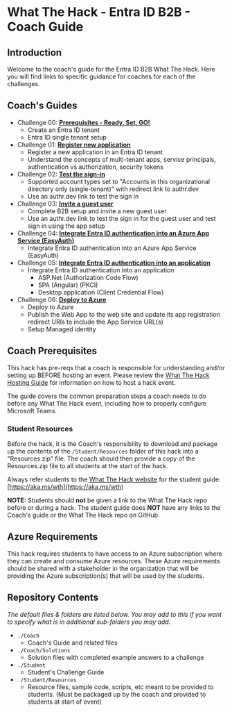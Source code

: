 # What The Hack - Entra ID B2B - Coach Guide

## Introduction

Welcome to the coach's guide for the Entra ID B2B What The Hack. Here you will find links to specific guidance for coaches for each of the challenges.


## Coach's Guides

- Challenge 00: **[Prerequisites - Ready, Set, GO!](./Solution-00.md)**
     - Create an Entra ID tenant
     - Entra ID single tenant setup
- Challenge 01: **[Register new application](./Solution-01.md)**
     - Register a new application in an Entra ID tenant
     - Understand the concepts of multi-tenant apps, service principals, authentication vs authorization, security tokens
- Challenge 02: **[Test the sign-in](./Solution-02.md)**
	 - Supported account types set to "Accounts in this organizational directory only (single-tenant)" with redirect link to authr.dev
     - Use an authr.dev link to test the sign in
- Challenge 03: **[Invite a guest user](./Solution-03.md)**
     - Complete B2B setup and invite a new guest user
     - Use an authr.dev link to test the sign in for the guest user and test sign in using the app setup
- Challenge 04: **[Integrate Entra ID authentication into an Azure App Service (EasyAuth)](./Solution-04.md)**
	 - Integrate Entra ID authentication into an Azure App Service (EasyAuth)
- Challenge 05: **[Integrate Entra ID authentication into an application](./Solution-05.md)**
	 - Integrate Entra ID authentication into an application
        - ASP.Net (Authorization Code Flow)
        - SPA (Angular) (PKCI)  
        - Desktop application (Client Credential Flow)
- Challenge 06: **[Deploy to Azure](./Solution-06.md)**
	 - Deploy to Azure
     - Publish the Web App to the web site and update its app registration redirect URIs to include the App Service URL(s)
     - Setup Managed identity

## Coach Prerequisites

This hack has pre-reqs that a coach is responsible for understanding and/or setting up BEFORE hosting an event. Please review the [What The Hack Hosting Guide](https://aka.ms/wthhost) for information on how to host a hack event.

The guide covers the common preparation steps a coach needs to do before any What The Hack event, including how to properly configure Microsoft Teams.

### Student Resources

Before the hack, it is the Coach's responsibility to download and package up the contents of the `/Student/Resources` folder of this hack into a "Resources.zip" file. The coach should then provide a copy of the Resources.zip file to all students at the start of the hack.

Always refer students to the [What The Hack website](https://aka.ms/wth) for the student guide: [https://aka.ms/wth](https://aka.ms/wth)

**NOTE:** Students should **not** be given a link to the What The Hack repo before or during a hack. The student guide does **NOT** have any links to the Coach's guide or the What The Hack repo on GitHub.


## Azure Requirements

This hack requires students to have access to an Azure subscription where they can create and consume Azure resources. These Azure requirements should be shared with a stakeholder in the organization that will be providing the Azure subscription(s) that will be used by the students.



## Repository Contents

_The default files & folders are listed below. You may add to this if you want to specify what is in additional sub-folders you may add._

- `./Coach`
  - Coach's Guide and related files
- `./Coach/Solutions`
  - Solution files with completed example answers to a challenge
- `./Student`
  - Student's Challenge Guide
- `./Student/Resources`
  - Resource files, sample code, scripts, etc meant to be provided to students. (Must be packaged up by the coach and provided to students at start of event)
